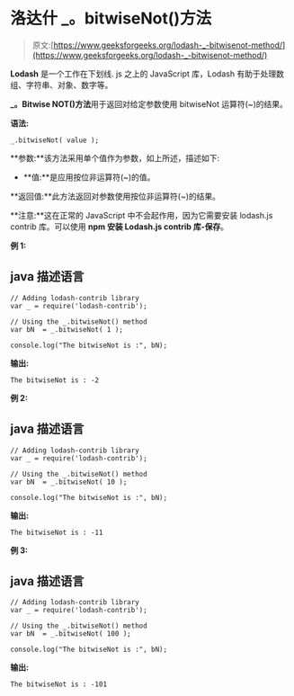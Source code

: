 # 洛达什 _。bitwiseNot()方法

> 原文:[https://www.geeksforgeeks.org/lodash-_-bitwisenot-method/](https://www.geeksforgeeks.org/lodash-_-bitwisenot-method/)

**Lodash** 是一个工作在下划线. js 之上的 JavaScript 库，Lodash 有助于处理数组、字符串、对象、数字等。

**_。Bitwise NOT()方法**用于返回对给定参数使用 bitwiseNot 运算符(~)的结果。

**语法:**

```
_.bitwiseNot( value );

```

**参数:**该方法采用单个值作为参数，如上所述，描述如下:

*   **值:**是应用按位非运算符(~)的值。

**返回值:**此方法返回对参数使用按位非运算符(~)的结果。

**注意:**这在正常的 JavaScript 中不会起作用，因为它需要安装 lodash.js contrib 库。可以使用 **npm 安装 Lodash.js contrib 库-保存**。

**例 1:**

## java 描述语言

```
// Adding lodash-contrib library 
var _ = require('lodash-contrib'); 

// Using the _.bitwiseNot() method
var bN  = _.bitwiseNot( 1 ); 

console.log("The bitwiseNot is :", bN);
```

**输出:**

```
The bitwiseNot is : -2

```

**例 2:**

## java 描述语言

```
// Adding lodash-contrib library 
var _ = require('lodash-contrib'); 

// Using the _.bitwiseNot() method
var bN  = _.bitwiseNot( 10 ); 

console.log("The bitwiseNot is :", bN);
```

**输出:**

```
The bitwiseNot is : -11

```

**例 3:**

## java 描述语言

```
// Adding lodash-contrib library 
var _ = require('lodash-contrib'); 

// Using the _.bitwiseNot() method
var bN  = _.bitwiseNot( 100 ); 

console.log("The bitwiseNot is :", bN);
```

**输出:**

```
The bitwiseNot is : -101

```